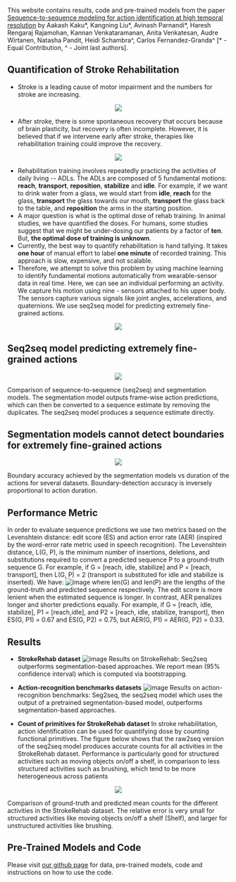 This website contains results, code and pre-trained models from the paper [Sequence-to-sequence modeling for action identification at high temporal resolution](https://arxiv.org/abs/2111.02521) by Aakash Kaku\*, Kangning Liu\*, Avinash Parnandi\*, Haresh Rengaraj Rajamohan, Kannan Venkataramanan, Anita Venkatesan, Audre Wirtanen, Natasha Pandit, Heidi Schambra^, Carlos Fernandez-Granda^ [\* - Equal Contribution, ^ - Joint last authors].

## Quantification of Stroke Rehabilitation
- Stroke is a leading cause of motor impairment and the numbers for stroke are increasing.
<p align="center">
  <img src="https://user-images.githubusercontent.com/32464452/145431460-e4154d68-7c80-4ef3-91aa-35faf45ea5b5.png" />
</p>

- After stroke, there is some spontaneous recovery that occurs because of brain plasticity, but recovery is often incomplete. However, it is believed that if we intervene early after stroke, therapies like rehabilitation training could improve the recovery.

<p align="center">
  <img src="https://user-images.githubusercontent.com/32464452/145431790-366a13c0-9ac7-454d-81b4-49e62c8ac01c.png" />
</p>

- Rehabilitation training involves repeatedly practicing the activities of daily living -- ADLs. The ADLs are composed of 5 fundamental motions: __reach__, __transport__, __reposition__, __stabilize__ and __idle__. For example, if we want to drink water from a glass, we would start from __idle__, __reach__ for the glass, __transport__ the glass towards our mouth, __transport__ the glass back to the table, and __reposition__ the arms in the starting position.
- A major question is what is the optimal dose of rehab training. In animal studies, we have quantified the doses. For humans, some studies suggest that we might be under-dosing our patients by a factor of **ten**. But, **the optimal dose of training is unknown**.
- Currently, the best way to quantify rehabilitation is hand tallying. It takes **one hour** of manual effort to label **one minute** of recorded training. This approach is slow, expensive, and not scalable.
- Therefore, we attempt to solve this problem by using machine learning to identify fundamental motions automatically from wearable-sensor data in real time. Here, we can see an individual performing an activity. We capture his motion using nine - sensors attached to his upper body. The sensors capture various signals like joint angles, accelerations, and quaternions. We use seq2seq model for predicting extremely fine-grained actions.

<p align="center">
  <img src="https://user-images.githubusercontent.com/32464452/144506546-72d62b1f-7ef2-4cc0-8805-9d6d34aa09cb.gif" />
</p>

## Seq2seq model predicting extremely fine-grained actions
<p align="center">
  <img src="https://user-images.githubusercontent.com/32464452/144508990-195293f4-311b-469d-a2cd-92ff2841122e.png" />
</p>
Comparison of sequence-to-sequence (seq2seq) and segmentation models. The segmentation model outputs frame-wise action predictions, which can then be converted to a sequence
estimate by removing the duplicates. The seq2seq model produces a sequence estimate directly.

## Segmentation models cannot detect boundaries for extremely fine-grained actions
<p align="center">
  <img src="https://user-images.githubusercontent.com/32464452/144508026-c03afa71-b454-484d-bddd-7f990372858e.png" />
</p>
Boundary accuracy achieved by the segmentation models vs duration of the actions for several datasets. Boundary-detection accuracy is inversely proportional to action duration.

## Performance Metric
In order to evaluate sequence predictions we use two metrics based on the Levenshtein distance: edit score (ES) and action error rate (AER) (inspired by the word-error rate metric used in speech recognition). The Levenshtein distance, L(G, P), is the minimum number of insertions, deletions, and substitutions required to convert a predicted sequence P to a ground-truth sequence G. For example, if G = [reach, idle, stabilize] and P = [reach, transport], then L(G, P) = 2 (transport is substituted for idle and stabilize is inserted). We have:
![image](https://user-images.githubusercontent.com/32464452/144508527-d6b8084a-0f45-46d4-aa0e-5e972ba18712.png)
where len(G) and len(P) are the lengths of the ground-truth and predicted sequence respectively. The edit score is more lenient when the estimated sequence is longer. In contrast, AER penalizes longer and shorter predictions equally. For example, if G = [reach, idle, stabilize], P1 = [reach,idle], and P2 = [reach, idle, stabilize, transport], then ES(G, P1) = 0.67 and ES(G, P2) = 0.75, but AER(G, P1) = AER(G, P2) = 0.33.

## Results
- **StrokeRehab dataset**
![image](https://user-images.githubusercontent.com/32464452/144508233-17f6920b-2c1a-44d0-a5ec-a1bfe1192bd2.png)
Results on StrokeRehab: Seq2seq outperforms segmentation-based approaches. We report mean (95% confidence interval) which is computed via bootstrapping.

- **Action-recognition benchmarks datasets**
![image](https://user-images.githubusercontent.com/32464452/144508275-282b8ede-9f09-4c8d-b72e-035984417f01.png)
Results on action-recognition benchmarks: Seg2seq, the seq2seq model which uses the output of a pretrained segmentation-based model, outperforms segmentation-based approaches.

- **Count of primitives for StrokeRehab dataset**
In stroke rehabilitation, action identification can be used for quantifying dose by counting functional primitives. The figure below shows that the raw2seq version of the seq2seq model produces accurate counts for all activities in the StrokeRehab dataset. Performance is particularly good for structured activities such as moving objects on/off a shelf, in comparison to less structured activities such as brushing, which tend to be more heterogeneous across patients
<p align="center">
  <img src="https://user-images.githubusercontent.com/32464452/144508718-6b122fe9-2fe8-4a47-9142-14733c6cd923.png" />
</p>
Comparison of ground-truth and predicted mean counts for the different activities in the StrokeRehab dataset. The relative error is very small for structured activities like moving objects on/off a shelf (Shelf), and larger for unstructured activities like brushing.


## Pre-Trained Models and Code
Please visit [our github page](https://github.com/aakashrkaku/seq2seq_hrar) for data, pre-trained models, code and instructions on how to use the code. 


